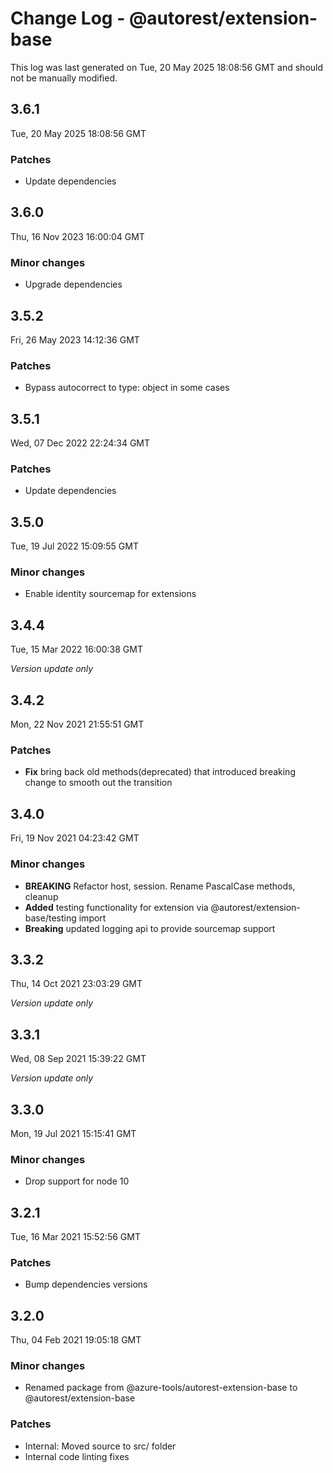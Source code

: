 # Change Log - @autorest/extension-base

This log was last generated on Tue, 20 May 2025 18:08:56 GMT and should not be manually modified.

## 3.6.1
Tue, 20 May 2025 18:08:56 GMT

### Patches

- Update dependencies

## 3.6.0
Thu, 16 Nov 2023 16:00:04 GMT

### Minor changes

- Upgrade dependencies

## 3.5.2
Fri, 26 May 2023 14:12:36 GMT

### Patches

- Bypass autocorrect to type: object in some cases

## 3.5.1
Wed, 07 Dec 2022 22:24:34 GMT

### Patches

- Update dependencies

## 3.5.0
Tue, 19 Jul 2022 15:09:55 GMT

### Minor changes

- Enable identity sourcemap for extensions

## 3.4.4
Tue, 15 Mar 2022 16:00:38 GMT

_Version update only_

## 3.4.2
Mon, 22 Nov 2021 21:55:51 GMT

### Patches

- **Fix** bring back old methods(deprecated) that introduced breaking change to smooth out the transition

## 3.4.0
Fri, 19 Nov 2021 04:23:42 GMT

### Minor changes

- **BREAKING** Refactor host, session. Rename PascalCase methods, cleanup
- **Added** testing functionality for extension via @autorest/extension-base/testing import
- **Breaking** updated logging api to provide sourcemap support 

## 3.3.2
Thu, 14 Oct 2021 23:03:29 GMT

_Version update only_

## 3.3.1
Wed, 08 Sep 2021 15:39:22 GMT

_Version update only_

## 3.3.0
Mon, 19 Jul 2021 15:15:41 GMT

### Minor changes

- Drop support for node 10

## 3.2.1
Tue, 16 Mar 2021 15:52:56 GMT

### Patches

- Bump dependencies versions

## 3.2.0
Thu, 04 Feb 2021 19:05:18 GMT

### Minor changes

- Renamed package from @azure-tools/autorest-extension-base to @autorest/extension-base

### Patches

- Internal: Moved source to src/ folder
- Internal code linting fixes

